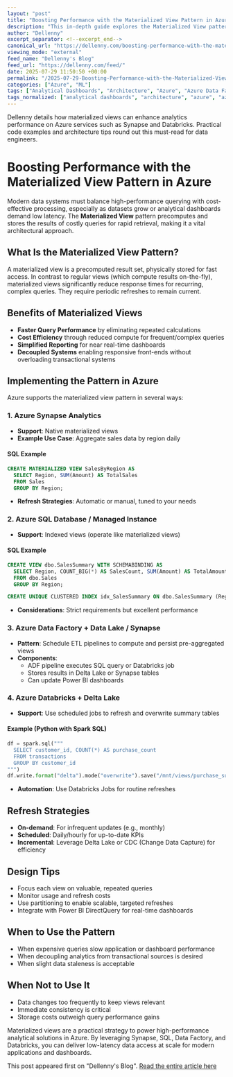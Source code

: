 ```yaml
---
layout: "post"
title: "Boosting Performance with the Materialized View Pattern in Azure"
description: "This in-depth guide explores the Materialized View pattern and demonstrates how to implement it in Microsoft Azure using services like Synapse Analytics, SQL Database, Data Factory, and Databricks. Learn practical use cases, code samples, refresh strategies, design considerations, and when to apply (or avoid) this pattern for scalable, low-latency analytics."
author: "Dellenny"
excerpt_separator: <!--excerpt_end-->
canonical_url: "https://dellenny.com/boosting-performance-with-the-materialized-view-pattern-in-azure/"
viewing_mode: "external"
feed_name: "Dellenny's Blog"
feed_url: "https://dellenny.com/feed/"
date: 2025-07-29 11:50:50 +00:00
permalink: "/2025-07-29-Boosting-Performance-with-the-Materialized-View-Pattern-in-Azure.html"
categories: ["Azure", "ML"]
tags: ["Analytical Dashboards", "Architecture", "Azure", "Azure Data Factory", "Azure Databricks", "Azure SQL Database", "Azure SQL Managed Instance", "Azure Synapse Analytics", "Cost Optimization", "Data Architecture", "Data Engineering", "Delta Lake", "ETL Pipelines", "Incremental Updates", "Indexed Views", "KPI Reporting", "Materialized View Pattern", "Microsoft Azure", "ML", "Partitioning", "Posts", "Power BI DirectQuery", "Query Performance", "Scheduled Refresh", "Solution Architecture"]
tags_normalized: ["analytical dashboards", "architecture", "azure", "azure data factory", "azure databricks", "azure sql database", "azure sql managed instance", "azure synapse analytics", "cost optimization", "data architecture", "data engineering", "delta lake", "etl pipelines", "incremental updates", "indexed views", "kpi reporting", "materialized view pattern", "microsoft azure", "ml", "partitioning", "posts", "power bi directquery", "query performance", "scheduled refresh", "solution architecture"]
---
```


Dellenny details how materialized views can enhance analytics performance on Azure services such as Synapse and Databricks. Practical code examples and architecture tips round out this must-read for data engineers.<!--excerpt_end-->

# Boosting Performance with the Materialized View Pattern in Azure

Modern data systems must balance high-performance querying with cost-effective processing, especially as datasets grow or analytical dashboards demand low latency. The **Materialized View** pattern precomputes and stores the results of costly queries for rapid retrieval, making it a vital architectural approach.

## What Is the Materialized View Pattern?

A materialized view is a precomputed result set, physically stored for fast access. In contrast to regular views (which compute results on-the-fly), materialized views significantly reduce response times for recurring, complex queries. They require periodic refreshes to remain current.

## Benefits of Materialized Views

- **Faster Query Performance** by eliminating repeated calculations
- **Cost Efficiency** through reduced compute for frequent/complex queries
- **Simplified Reporting** for near real-time dashboards
- **Decoupled Systems** enabling responsive front-ends without overloading transactional systems

## Implementing the Pattern in Azure

Azure supports the materialized view pattern in several ways:

### 1. Azure Synapse Analytics

- **Support**: Native materialized views
- **Example Use Case**: Aggregate sales data by region daily

#### SQL Example

```sql
CREATE MATERIALIZED VIEW SalesByRegion AS
  SELECT Region, SUM(Amount) AS TotalSales
  FROM Sales
  GROUP BY Region;
```

- **Refresh Strategies**: Automatic or manual, tuned to your needs

### 2. Azure SQL Database / Managed Instance

- **Support**: Indexed views (operate like materialized views)

#### SQL Example

```sql
CREATE VIEW dbo.SalesSummary WITH SCHEMABINDING AS
  SELECT Region, COUNT_BIG(*) AS SalesCount, SUM(Amount) AS TotalAmount
  FROM dbo.Sales
  GROUP BY Region;

CREATE UNIQUE CLUSTERED INDEX idx_SalesSummary ON dbo.SalesSummary (Region);
```

- **Considerations**: Strict requirements but excellent performance

### 3. Azure Data Factory + Data Lake / Synapse

- **Pattern**: Schedule ETL pipelines to compute and persist pre-aggregated views
- **Components**:
  - ADF pipeline executes SQL query or Databricks job
  - Stores results in Delta Lake or Synapse tables
  - Can update Power BI dashboards

### 4. Azure Databricks + Delta Lake

- **Support**: Use scheduled jobs to refresh and overwrite summary tables

#### Example (Python with Spark SQL)

```python
df = spark.sql("""
  SELECT customer_id, COUNT(*) AS purchase_count
  FROM transactions
  GROUP BY customer_id
""")
df.write.format("delta").mode("overwrite").save("/mnt/views/purchase_summary")
```

- **Automation**: Use Databricks Jobs for routine refreshes

## Refresh Strategies

- **On-demand**: For infrequent updates (e.g., monthly)
- **Scheduled**: Daily/hourly for up-to-date KPIs
- **Incremental**: Leverage Delta Lake or CDC (Change Data Capture) for efficiency

## Design Tips

- Focus each view on valuable, repeated queries
- Monitor usage and refresh costs
- Use partitioning to enable scalable, targeted refreshes
- Integrate with Power BI DirectQuery for real-time dashboards

## When to Use the Pattern

- When expensive queries slow application or dashboard performance
- When decoupling analytics from transactional sources is desired
- When slight data staleness is acceptable

## When Not to Use It

- Data changes too frequently to keep views relevant
- Immediate consistency is critical
- Storage costs outweigh query performance gains

Materialized views are a practical strategy to power high-performance analytical solutions in Azure. By leveraging Synapse, SQL, Data Factory, and Databricks, you can deliver low-latency data access at scale for modern applications and dashboards.

This post appeared first on "Dellenny's Blog". [Read the entire article here](https://dellenny.com/boosting-performance-with-the-materialized-view-pattern-in-azure/)
